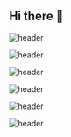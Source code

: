 ## Hi there 👋

![header](https://capsule-render.vercel.app/api?type=waving&color=auto&theme=dark&height=300&section=header&text=Hi%20there%20!&fontSize=90)

![header](https://capsule-render.vercel.app/api?type=waving&color=auto&theme=gruvbox&height=300&section=header&text=Hi%20there%20!&fontSize=90&fontAlign=50&desc=Welcome%20to%20my%20GitHub!)

![header](https://capsule-render.vercel.app/api?type=waving&color=auto&theme=gruvbox_light&height=300&section=header&text=Hi%20there%20!&fontSize=90)

![header](https://capsule-render.vercel.app/api?type=waving&color=auto&theme=tokyonight&height=300&section=header&text=Hi%20there%20!&fontSize=90)

![header](https://capsule-render.vercel.app/api?type=waving&color=auto&theme=onedark&height=300&section=header&text=Hi%20there%20!&fontSize=90)

![header](https://capsule-render.vercel.app/api?type=waving&color=auto&theme=cobalt&height=300&section=header&text=Hi%20there%20!&fontSize=90)
<!--
**milotr/milotr** is a ✨ _special_ ✨ repository because its `README.md` (this file) appears on your GitHub profile.

Here are some ideas to get you started:

- 🔭 I’m currently working on ...
- 🌱 I’m currently learning ...
- 👯 I’m looking to collaborate on ...
- 🤔 I’m looking for help with ...
- 💬 Ask me about ...
- 📫 How to reach me: ...
- 😄 Pronouns: ...
- ⚡ Fun fact: ...
-->

